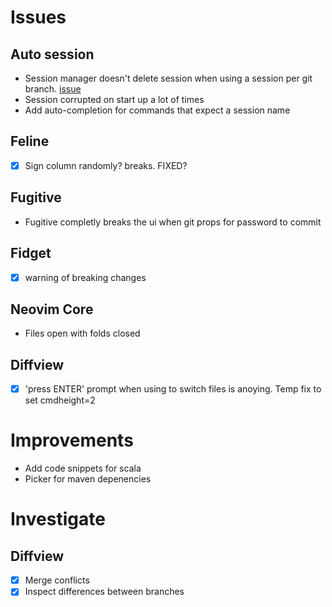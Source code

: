 # Issues

## Auto session
- Session manager doesn't delete session when using a session per git branch. [issue](https://github.com/rmagatti/auto-session/issues/245)
- Session corrupted on start up a lot of times
- Add auto-completion for commands that expect a session name

## Feline
- [x] Sign column randomly? breaks. FIXED?

## Fugitive
- Fugitive completly breaks the ui when git props for password to commit

## Fidget
- [x] warning of breaking changes

## Neovim Core
- Files open with folds closed

## Diffview
- [x] 'press ENTER' prompt when using <TAB> to switch files is anoying. Temp fix to set cmdheight=2

# Improvements

- Add code snippets for scala
- Picker for maven depenencies

# Investigate

## Diffview
- [x] Merge conflicts
- [x] Inspect differences between branches
